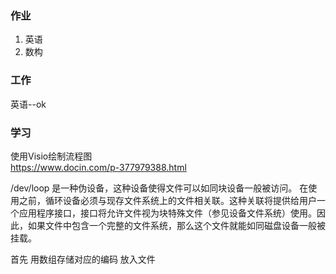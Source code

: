 ### 作业
1. 英语
2. 数构




### 工作
英语--ok
### 学习
使用Visio绘制流程图  
https://www.docin.com/p-377979388.html

/dev/loop
是一种伪设备，这种设备使得文件可以如同块设备一般被访问。
在使用之前，循环设备必须与现存文件系统上的文件相关联。这种关联将提供给用户一个应用程序接口，接口将允许文件视为块特殊文件（参见设备文件系统）使用。因此，如果文件中包含一个完整的文件系统，那么这个文件就能如同磁盘设备一般被挂载。


首先
用数组存储对应的编码
放入文件




